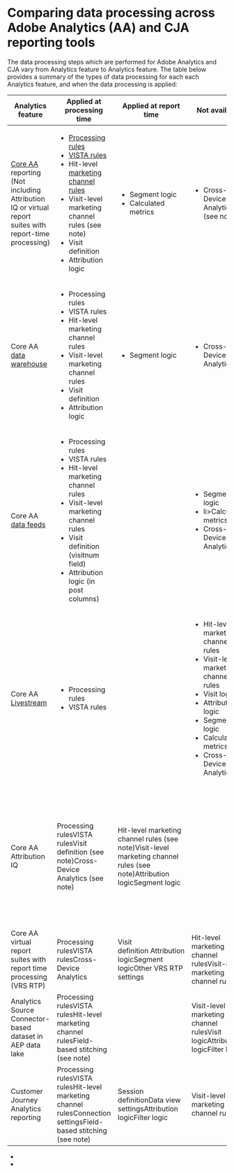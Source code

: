 # Comparing data processing across Adobe Analytics (AA) and CJA reporting tools

The data processing steps which are performed for Adobe Analytics and CJA vary from Analytics feature to Analytics feature. The table below provides a summary of the types of data processing for each each Analytics feature, and when the data processing is applied:

| Analytics feature                                                                                    | Applied at processing time                                                                                                                        | Applied at report time                                                                                                   | Not available                                                                                                                                                       | Notes                                                                                                                                                                                                                                                                                                       |
|------------------------------------------------------------------------------------------------------|---------------------------------------------------------------------------------------------------------------------------------------------------|--------------------------------------------------------------------------------------------------------------------------|---------------------------------------------------------------------------------------------------------------------------------------------------------------------|-------------------------------------------------------------------------------------------------------------------------------------------------------------------------------------------------------------------------------------------------------------------------------------------------------------|
| [Core AA](https://experienceleague.adobe.com/docs/analytics.html?lang=en) reporting<br />(Not including Attribution IQ or virtual report suites with report-time processing) | <ul><li>[Processing rules](https://experienceleague.adobe.com/docs/analytics/admin/admin-tools/processing-rules/processing-rules.html?lang=en)</li><li>[VISTA rules](https://experienceleague.adobe.com/docs/analytics/technotes/terms.html?lang=en)</li><li>Hit-level [marketing channel rules](https://experienceleague.adobe.com/docs/analytics/components/marketing-channels/c-rules.html?lang=en)</li><li>Visit-level marketing channel rules (see note)</li><li>Visit definition</li><li>Attribution logic</li></ul>      | <ul><li>Segment logic</li><li>Calculated metrics</li></ul>                                                                                                          |  <ul><li>Cross-Device Analytics (see note)</li></ul>                                                                                                                                    | <ul><li>CDA requires use of virtual report suites with report time processing</li><li>"Visit-level marketing channel rules" include the following: **Is First Page of Visit**, **Override Last-Touch Channel**, and **Marketing Channel Expiration**. (See [documentation](https://experienceleague.adobe.com/docs/analytics-platform/using/cja-usecases/marketing-channels.html?lang=en).)</li></ul>                                                                         |
| Core AA [data warehouse](https://experienceleague.adobe.com/docs/analytics/export/data-warehouse/data-warehouse.html?lang=en)                                                                             | <ul><li>Processing rules</li><li>VISTA rules</li><li>Hit-level marketing channel rules</li><li>Visit-level marketing channel rules</li><li>Visit definition</li><li>Attribution logic</li></ul>               | <ul><li>Segment logic</li></ul>                                                                                                           | <ul><li>Cross-Device Analytics</li></ul>                                                                                                                                               |                                                                                                                                                                                                                                                                                                             |
| Core AA [data feeds](https://experienceleague.adobe.com/docs/analytics/export/analytics-data-feed/data-feed-overview.html?lang=en)                                                                                  |  <ul><li>Processing rules</li><li>VISTA rules</li><li>Hit-level marketing channel rules</li><li>Visit-level marketing channel rules</li><li>Visit definition (visitnum field)</li><li>Attribution logic (in post columns)</li></ul>  |                                                                                                                          |  <ul><li>Segment logic</li><li>li>Calculated metrics</li><li>Cross-Device Analytics</li></ul>                                                                                                                           |  <ul><li>Must apply your own segment logic</li><li>ID mappings for certain marketing channel-related columns in data feeds are not included with data feeds. (See the [data feed documentation](https://experienceleague.adobe.com/docs/analytics/export/analytics-data-feed/data-feed-contents/datafeeds-reference.html?lang=en).)</li></ul>                                                                                                                            |
| Core AA [Livestream](https://github.com/AdobeDocs/analytics-1.4-apis/blob/master/docs/live-stream-api/getting_started.md)                                                                                   | <ul><li> Processing rules</li><li>VISTA rules</li></ul>                                                                                                                      |                                                                                                                          |  <ul><li>Hit-level marketing channel rules</li><li>Visit-level marketing channel rules</li><li>Visit logic</li><li>Attribution logic</li><li>Segment logic</li><li>Calculated metrics</li><li>Cross-Device Analytics</li></ul>  |  <ul><li>Must apply your own segment logic</li></ul>                                                                                                                                                                                                                                                                          |
| Core AA Attribution IQ                                                                               | Processing rulesVISTA rulesVisit definition (see note)Cross-Device Analytics (see note)                                                           | Hit-level marketing channel rules (see note)Visit-level marketing channel rules (see note)Attribution logicSegment logic |                                                                                                                                                                     | CDA requires use of virtual report suites with report time processingAttribution IQ in Core Analytics uses marketing channels that are derived completely at report time (i.e. derived mid-values.)Attribution IQ uses a processing-time visit definition except when used in a report-time processing VRS. |
| Core AA virtual report suites with report time processing (VRS RTP)                                  | Processing rulesVISTA rulesCross-Device Analytics                                                                                                 | Visit definition&nbsp;Attribution logicSegment logicOther VRS RTP settings                                               | Hit-level marketing channel rulesVisit-level marketing channel rules                                                                                                | See VRS RTP documentation.                                                                                                                                                                                                                                                                                  |
| Analytics Source Connector-based dataset in AEP data lake                                            | Processing rulesVISTA rulesHit-level marketing channel rulesField-based stitching (see note)                                                      |                                                                                                                          | Visit-level marketing channel rulesVisit logicAttribution logicFilter logic                                                                                         | Must apply your own filter logicField-based stitching creates a separate stitched dataset                                                                                                                                                                                                                   |
| Customer Journey Analytics reporting                                                                 | Processing rulesVISTA rulesHit-level marketing channel rulesConnection settingsField-based stitching (see note)                                   | Session definitionData view settingsAttribution logicFilter logic                                                        | Visit-level marketing channel rules                                                                                                                                 | Must use a stitched dataset in order to take advantage of field-based stitching                                                                                                                                                                                                                             |


 <ul><li>
</li><li>
</li></ul> 